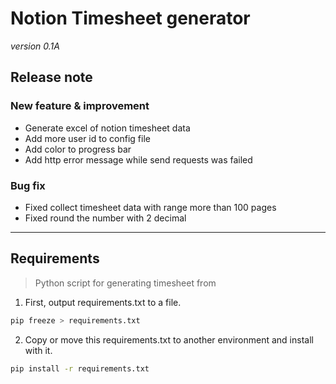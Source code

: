 # Notion Timesheet generator
*version 0.1A*
## Release note
### New feature & improvement
- Generate excel of notion timesheet data
- Add more user id to config file
- Add color to progress bar
- Add http error message while send requests was failed
### Bug fix
- Fixed collect timesheet data with range more than 100 pages
- Fixed round the number with 2 decimal
- ---
## Requirements
> Python script for generating timesheet from

1. First, output requirements.txt to a file.

```bash
pip freeze > requirements.txt
```

2. Copy or move this requirements.txt to another environment and install with it.

```bash
pip install -r requirements.txt
```

